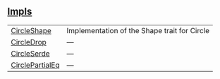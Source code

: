 
## [Impls](./hello_world-impls.md)

| | |
|:---|:---|
| [CircleShape](./hello_world-CircleShape.md) | Implementation of the Shape trait for Circle |
| [CircleDrop](./hello_world-CircleDrop.md) | — |
| [CircleSerde](./hello_world-CircleSerde.md) | — |
| [CirclePartialEq](./hello_world-CirclePartialEq.md) | — |
